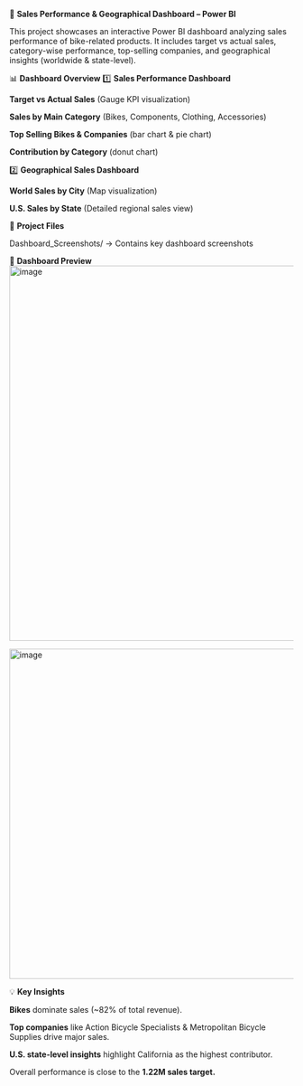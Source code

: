 🚴 **Sales Performance & Geographical Dashboard – Power BI**

This project showcases an interactive Power BI dashboard analyzing sales performance of bike-related products.
It includes target vs actual sales, category-wise performance, top-selling companies, and geographical insights (worldwide & state-level).

📊 **Dashboard Overview**
1️⃣ **Sales Performance Dashboard**

**Target vs Actual Sales** (Gauge KPI visualization)

**Sales by Main Category** (Bikes, Components, Clothing, Accessories)

**Top Selling Bikes & Companies** (bar chart & pie chart)

**Contribution by Category** (donut chart)

2️⃣ **Geographical Sales Dashboard**

**World Sales by City** (Map visualization)

**U.S. Sales by State** (Detailed regional sales view)

📂 **Project Files**

Dashboard_Screenshots/ → Contains key dashboard screenshots

📸 **Dashboard Preview**
<img width="1180" height="664" alt="image" src="https://github.com/user-attachments/assets/a9820415-d9cd-43d6-9540-83ed8da31af4" />

<img width="1171" height="584" alt="image" src="https://github.com/user-attachments/assets/5400d69a-734d-4d1b-9df4-8bffa2d920ea" />





💡 **Key Insights**

**Bikes** dominate sales (~82% of total revenue).

**Top companies** like Action Bicycle Specialists & Metropolitan Bicycle Supplies drive major sales.

**U.S. state-level insights** highlight California as the highest contributor.

Overall performance is close to the **1.22M sales target.**
